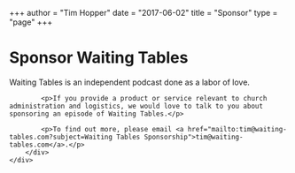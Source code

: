+++
author = "Tim Hopper"
date = "2017-06-02"
title = "Sponsor"
type = "page"
+++

<div class="container">
    <div class="row d-flex flex-row align-self-top">
        <div class="col-sm-6 offset-3">
            <h1>Sponsor Waiting Tables</h1>
            <p>Waiting Tables is an independent podcast done as a labor of love. </p>

            <p>If you provide a product or service relevant to church administration and logistics, we would love to talk to you about sponsoring an episode of Waiting Tables.</p>

            <p>To find out more, please email <a href="mailto:tim@waiting-tables.com?subject=Waiting Tables Sponsorship">tim@waiting-tables.com</a>.</p>
        </div>
    </div>
</div>
